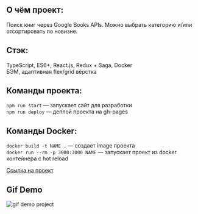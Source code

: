## О чём проект:
Поиск книг через Google Books APIs. Можно выбрать категорию и/или отсортировать по новизне.

## Стэк: 
TypeScript, ES6+, React.js, Redux + Saga, Docker <br>
БЭМ, адаптивная flex/grid вёрстка

## Команды проекта:

`npm run start` — запускает сайт для разработки <br>
`npm run deploy` — деплой проекта на gh-pages

## Команды Docker:

`docker build -t NAME .` — создает image проекта <br>
`docker run --rm -p 3000:3000 NAME` — запускает проект из docker контейнера с hot reload

[Ссылка на проект](https://futurecatf.github.io/test-for-future)

## Gif Demo
![gif demo project](http://g.recordit.co/Fq1pr87NQo.gif)

